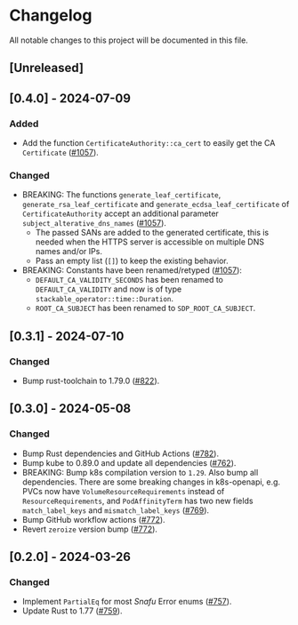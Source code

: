 # Changelog

All notable changes to this project will be documented in this file.

## [Unreleased]

## [0.4.0] - 2024-07-09

### Added

- Add the function `CertificateAuthority::ca_cert` to easily get the CA `Certificate` ([#1057]).

### Changed

- BREAKING: The functions `generate_leaf_certificate`, `generate_rsa_leaf_certificate` and
  `generate_ecdsa_leaf_certificate` of `CertificateAuthority` accept an additional parameter
  `subject_alterative_dns_names` ([#1057]).
  - The passed SANs are added to the generated certificate, this is needed when the HTTPS server is
    accessible on multiple DNS names and/or IPs.
  - Pass an empty list (`[]`) to keep the existing behavior.
- BREAKING: Constants have been renamed/retyped ([#1057]):
  - `DEFAULT_CA_VALIDITY_SECONDS` has been renamed to `DEFAULT_CA_VALIDITY` and now is of type `stackable_operator::time::Duration`.
  - `ROOT_CA_SUBJECT` has been renamed to `SDP_ROOT_CA_SUBJECT`.

[#1057]: https://github.com/stackabletech/operator-rs/pull/1057

## [0.3.1] - 2024-07-10

### Changed

- Bump rust-toolchain to 1.79.0 ([#822]).

[#822]: https://github.com/stackabletech/operator-rs/pull/822

## [0.3.0] - 2024-05-08

### Changed

- Bump Rust dependencies and GitHub Actions ([#782]).
- Bump kube to 0.89.0 and update all dependencies ([#762]).
- BREAKING: Bump k8s compilation version to `1.29`. Also bump all dependencies.
  There are some breaking changes in k8s-openapi, e.g. PVCs now have `VolumeResourceRequirements` instead of `ResourceRequirements`,
  and `PodAffinityTerm` has two new fields `match_label_keys` and `mismatch_label_keys` ([#769]).
- Bump GitHub workflow actions ([#772]).
- Revert `zeroize` version bump ([#772]).

[#762]: https://github.com/stackabletech/operator-rs/pull/762
[#769]: https://github.com/stackabletech/operator-rs/pull/769
[#772]: https://github.com/stackabletech/operator-rs/pull/772
[#782]: https://github.com/stackabletech/operator-rs/pull/782

## [0.2.0] - 2024-03-26

### Changed

- Implement `PartialEq` for most _Snafu_ Error enums ([#757]).
- Update Rust to 1.77 ([#759]).

[#757]: https://github.com/stackabletech/operator-rs/pull/757
[#759]: https://github.com/stackabletech/operator-rs/pull/759
